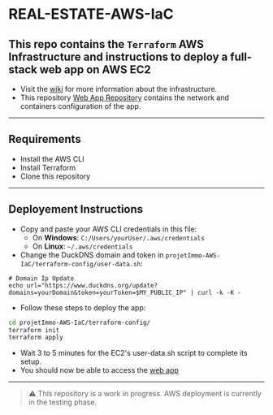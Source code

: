 # REAL-ESTATE-AWS-IaC

## This repo contains the `Terraform` AWS Infrastructure and instructions to deploy a full-stack web app on AWS EC2

- Visit the [wiki](https://github.com/ManasseTegGbegnohou/420-414-Epreuve-Finale-IaC/wiki) for more information about the infrastructure.
- This repository [Web App Repository](https://github.com/ManasseTegGbegnohou/projetImmo-AWS-services.git) contains the network and containers configuration of the app.

---

## Requirements
- Install the AWS CLI
- Install Terraform
- Clone this repository

---

## Deployement Instructions

- Copy and paste your AWS CLI credentials in this file:
  - On **Windows**: `C:/Users/yourUser/.aws/credentials`
  - On **Linux**: `~/.aws/credentials`
- Change the DuckDNS domain and token in `projetImmo-AWS-IaC/terraform-config/user-data.sh`:
```
# Domain Ip Update
echo url="https://www.duckdns.org/update?domains=yourDomain&token=yourToken=$MY_PUBLIC_IP" | curl -k -K -
```
- Follow these steps to deploy the app:
```bash
cd projetImmo-AWS-IaC/terraform-config/
terraform init
terraform apply
```
- Wait 3 to 5 minutes for the EC2's user-data.sh script to complete its setup.
- You should now be able to access the [web app](https://projetImmo.manac.duckdns.org)

---

> ⚠️ This repository is a work in progress. AWS deployment is currently in the testing phase.
